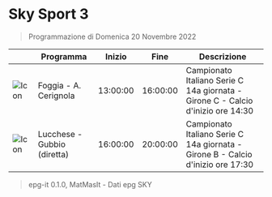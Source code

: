 # Sky Sport 3
> Programmazione di Domenica 20 Novembre 2022

||Programma|Inizio|Fine|Descrizione|
|---|---|---|---|---|
|![Icon](https://guidatv.sky.it/uuid/f1ab0e83-4859-4871-804b-9b019efa04eb/cover?md5ChecksumParam=7f6568679fa746dbb35038bd7889626e)|Foggia - A. Cerignola|13:00:00|16:00:00|Campionato Italiano Serie C 14a giornata - Girone C - Calcio d&#039;inizio ore 14:30
|![Icon](https://guidatv.sky.it/uuid/e616c477-305e-4c95-af46-14a52f40a936/cover?md5ChecksumParam=c6288489c49e1c1612c2b93509485dc0)|Lucchese - Gubbio (diretta)|16:00:00|20:00:00|Campionato Italiano Serie C 14a giornata - Girone B - Calcio d&#039;inizio ore 17:30



 > epg-it 0.1.0, MatMasIt - Dati epg SKY